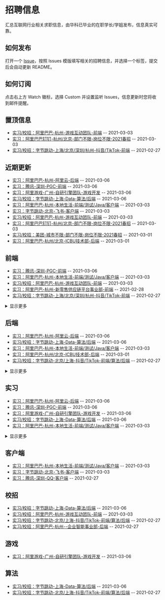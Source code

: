 
# 招聘信息  
汇总互联网行业相关求职信息，由华科已毕业的在职学长/学姐发布，信息真实可靠。

## 如何发布

打开一个 [Issue](https://github.com/HUSTLab/job/issues/new?assignees=&labels=&template=------.md&title=%E6%A0%87%E9%A2%98%E6%A8%A1%E7%89%88%EF%BC%9A%E9%98%BF%E9%87%8C%E5%B7%B4%E5%B7%B4-%E5%89%8D%E5%90%8E%E7%AB%AF-%E6%9D%AD%E5%B7%9E-%E5%85%B6%E4%BB%96%E4%BF%A1%E6%81%AF)，按照 Issues 模版填写相关的招聘信息，并选择一个标签，提交后会自动更新 README。

## 如何订阅
点击右上方 Watch 徽标，选择 Custom 并设置监听 Issues，信息更新时您将收到邮件提醒。

  
## 置顶信息
- [实习/校招：阿里巴巴-杭州-游戏互动团队-前端](https://github.com/HUSTLab/job/issues/12) -- 2021-03-03
- [实习：阿里巴巴钉钉-杭州/北京-部门不限-岗位不限-2021春招](https://github.com/HUSTLab/job/issues/11) -- 2021-03-03
- [实习/校招：字节跳动-上海/北京/深圳/杭州-抖音/TikTok-前端](https://github.com/HUSTLab/job/issues/7) -- 2021-02-27

## 近期更新
- [实习：阿里巴巴-杭州-阿里云-后端](https://github.com/HUSTLab/job/issues/18) -- 2021-03-06
- [实习：腾讯-深圳-PGC-前端](https://github.com/HUSTLab/job/issues/17) -- 2021-03-06
- [实习：阿里游戏-广州-自研引擎团队-游戏开发](https://github.com/HUSTLab/job/issues/16) -- 2021-03-06
- [实习/校招：字节跳动-上海-Data-算法/后端](https://github.com/HUSTLab/job/issues/15) -- 2021-03-06
- [实习：阿里巴巴-杭州-本地生活-前端/测试/Java/客户端](https://github.com/HUSTLab/job/issues/14) -- 2021-03-03
- [实习：字节跳动-北京-飞书-客户端](https://github.com/HUSTLab/job/issues/13) -- 2021-03-03
- [实习/校招：阿里巴巴-杭州-游戏互动团队-前端](https://github.com/HUSTLab/job/issues/12) -- 2021-03-03
- [实习：阿里巴巴钉钉-杭州/北京-部门不限-岗位不限-2021春招](https://github.com/HUSTLab/job/issues/11) -- 2021-03-03
- [实习/校招：美团-城市不限-部门不限-岗位不限-2021春招](https://github.com/HUSTLab/job/issues/10) -- 2021-03-01
- [实习：阿里巴巴-杭州/北京-ICBU技术部-后端](https://github.com/HUSTLab/job/issues/9) -- 2021-03-01
## 前端
- [实习：腾讯-深圳-PGC-前端](https://github.com/HUSTLab/job/issues/17) -- 2021-03-06
- [实习：阿里巴巴-杭州-本地生活-前端/测试/Java/客户端](https://github.com/HUSTLab/job/issues/14) -- 2021-03-03
- [实习/校招：阿里巴巴-杭州-游戏互动团队-前端](https://github.com/HUSTLab/job/issues/12) -- 2021-03-03
- [实习：阿里巴巴-杭州-新零售供应链平台事业部-前端](https://github.com/HUSTLab/job/issues/8) -- 2021-02-28
- [实习/校招：字节跳动-上海/北京/深圳/杭州-抖音/TikTok-前端](https://github.com/HUSTLab/job/issues/7) -- 2021-02-27
<details><summary>显示更多</summary>

- [实习/校招：字节跳动-北京/上海-抖音/TikTok-前端/算法/后端](https://github.com/HUSTLab/job/issues/5) -- 2021-02-27
</details>

## 后端
- [实习：阿里巴巴-杭州-阿里云-后端](https://github.com/HUSTLab/job/issues/18) -- 2021-03-06
- [实习/校招：字节跳动-上海-Data-算法/后端](https://github.com/HUSTLab/job/issues/15) -- 2021-03-06
- [实习：阿里巴巴-杭州-本地生活-前端/测试/Java/客户端](https://github.com/HUSTLab/job/issues/14) -- 2021-03-03
- [实习：阿里巴巴-杭州/北京-ICBU技术部-后端](https://github.com/HUSTLab/job/issues/9) -- 2021-03-01
- [实习/校招：字节跳动-北京/上海-抖音/TikTok-前端/算法/后端](https://github.com/HUSTLab/job/issues/5) -- 2021-02-27
<details><summary>显示更多</summary>

- [实习：阿里巴巴-上海-菜鸟-后端](https://github.com/HUSTLab/job/issues/4) -- 2021-02-27
- [实习：阿里妈妈-杭州-淘宝联盟-后端](https://github.com/HUSTLab/job/issues/3) -- 2021-02-27
- [实习/校招：阿里巴巴-杭州--企业智能事业部-后端](https://github.com/HUSTLab/job/issues/2) -- 2021-02-27
- [实习：阿里巴巴-杭州-数据中台-Java](https://github.com/HUSTLab/job/issues/1) -- 2021-02-27
</details>

## 实习
- [实习：阿里巴巴-杭州-阿里云-后端](https://github.com/HUSTLab/job/issues/18) -- 2021-03-06
- [实习：腾讯-深圳-PGC-前端](https://github.com/HUSTLab/job/issues/17) -- 2021-03-06
- [实习：阿里游戏-广州-自研引擎团队-游戏开发](https://github.com/HUSTLab/job/issues/16) -- 2021-03-06
- [实习/校招：字节跳动-上海-Data-算法/后端](https://github.com/HUSTLab/job/issues/15) -- 2021-03-06
- [实习：阿里巴巴-杭州-本地生活-前端/测试/Java/客户端](https://github.com/HUSTLab/job/issues/14) -- 2021-03-03
<details><summary>显示更多</summary>

- [实习：字节跳动-北京-飞书-客户端](https://github.com/HUSTLab/job/issues/13) -- 2021-03-03
- [实习/校招：阿里巴巴-杭州-游戏互动团队-前端](https://github.com/HUSTLab/job/issues/12) -- 2021-03-03
- [实习：阿里巴巴钉钉-杭州/北京-部门不限-岗位不限-2021春招](https://github.com/HUSTLab/job/issues/11) -- 2021-03-03
- [实习/校招：美团-城市不限-部门不限-岗位不限-2021春招](https://github.com/HUSTLab/job/issues/10) -- 2021-03-01
- [实习：阿里巴巴-杭州/北京-ICBU技术部-后端](https://github.com/HUSTLab/job/issues/9) -- 2021-03-01
- [实习：阿里巴巴-杭州-新零售供应链平台事业部-前端](https://github.com/HUSTLab/job/issues/8) -- 2021-02-28
- [实习/校招：字节跳动-上海/北京/深圳/杭州-抖音/TikTok-前端](https://github.com/HUSTLab/job/issues/7) -- 2021-02-27
- [实习：腾讯-深圳-QQ-客户端](https://github.com/HUSTLab/job/issues/6) -- 2021-02-27
- [实习/校招：字节跳动-北京/上海-抖音/TikTok-前端/算法/后端](https://github.com/HUSTLab/job/issues/5) -- 2021-02-27
- [实习：阿里巴巴-上海-菜鸟-后端](https://github.com/HUSTLab/job/issues/4) -- 2021-02-27
- [实习：阿里妈妈-杭州-淘宝联盟-后端](https://github.com/HUSTLab/job/issues/3) -- 2021-02-27
- [实习/校招：阿里巴巴-杭州--企业智能事业部-后端](https://github.com/HUSTLab/job/issues/2) -- 2021-02-27
- [实习：阿里巴巴-杭州-数据中台-Java](https://github.com/HUSTLab/job/issues/1) -- 2021-02-27
</details>

## 客户端
- [实习：阿里巴巴-杭州-本地生活-前端/测试/Java/客户端](https://github.com/HUSTLab/job/issues/14) -- 2021-03-03
- [实习：字节跳动-北京-飞书-客户端](https://github.com/HUSTLab/job/issues/13) -- 2021-03-03
- [实习：腾讯-深圳-QQ-客户端](https://github.com/HUSTLab/job/issues/6) -- 2021-02-27
## 校招
- [实习/校招：字节跳动-上海-Data-算法/后端](https://github.com/HUSTLab/job/issues/15) -- 2021-03-06
- [实习/校招：阿里巴巴-杭州-游戏互动团队-前端](https://github.com/HUSTLab/job/issues/12) -- 2021-03-03
- [实习/校招：字节跳动-北京/上海-抖音/TikTok-前端/算法/后端](https://github.com/HUSTLab/job/issues/5) -- 2021-02-27
- [实习/校招：阿里巴巴-杭州--企业智能事业部-后端](https://github.com/HUSTLab/job/issues/2) -- 2021-02-27
## 游戏
- [实习：阿里游戏-广州-自研引擎团队-游戏开发](https://github.com/HUSTLab/job/issues/16) -- 2021-03-06
## 算法
- [实习/校招：字节跳动-上海-Data-算法/后端](https://github.com/HUSTLab/job/issues/15) -- 2021-03-06
- [实习/校招：字节跳动-北京/上海-抖音/TikTok-前端/算法/后端](https://github.com/HUSTLab/job/issues/5) -- 2021-02-27
